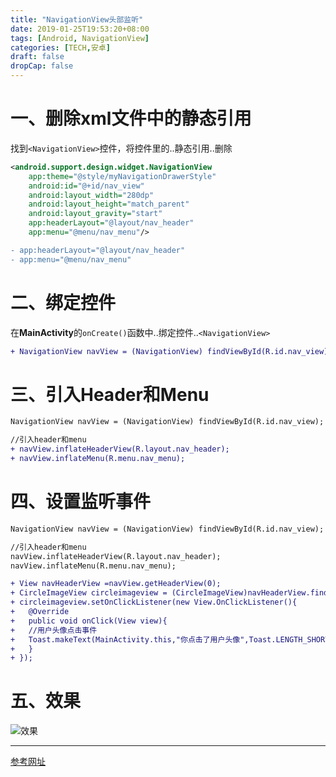 ```yaml
---
title: "NavigationView头部监听"
date: 2019-01-25T19:53:20+08:00
tags: [Android, NavigationView] 
categories: [TECH,安卓]
draft: false
dropCap: false
---
```


# 一、删除xml文件中的静态引用

找到`<NavigationView>`控件，将控件里的..静态引用..删除
```xml
<android.support.design.widget.NavigationView
	app:theme="@style/myNavigationDrawerStyle"
	android:id="@+id/nav_view"
	android:layout_width="280dp"
	android:layout_height="match_parent"
	android:layout_gravity="start"
	app:headerLayout="@layout/nav_header"
	app:menu="@menu/nav_menu"/>
```
```diff
- app:headerLayout="@layout/nav_header"
- app:menu="@menu/nav_menu"
```

# 二、绑定控件
在**MainActivity**的`onCreate()`函数中..绑定控件..`<NavigationView>`
```diff
+ NavigationView navView = (NavigationView) findViewById(R.id.nav_view);
```

# 三、引入Header和Menu
```diff
NavigationView navView = (NavigationView) findViewById(R.id.nav_view);

//引入header和menu
+ navView.inflateHeaderView(R.layout.nav_header);
+ navView.inflateMenu(R.menu.nav_menu);
```
# 四、设置监听事件
```diff
NavigationView navView = (NavigationView) findViewById(R.id.nav_view);

//引入header和menu
navView.inflateHeaderView(R.layout.nav_header);
navView.inflateMenu(R.menu.nav_menu);

+ View navHeaderView =navView.getHeaderView(0);
+ CircleImageView circleimageview = (CircleImageView)navHeaderView.findViewById(R.id.icon_image);
+ circleimageview.setOnClickListener(new View.OnClickListener(){
+ 	@Override
+ 	public void onClick(View view){
+ 	//用户头像点击事件
+ 	Toast.makeText(MainActivity.this,"你点击了用户头像",Toast.LENGTH_SHORT).show();
+ 	}
+ });
```
# 五、效果
![](/images/tech/2019/01/25/03.png "效果")

---
[参考网址](https://www.cnblogs.com/liushengchieh/p/7628819.html)